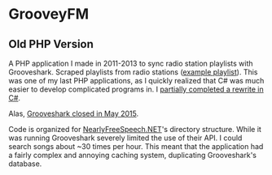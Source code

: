 # GrooveyFM
## Old PHP Version

A PHP application I made in 2011-2013 to sync radio station playlists with Grooveshark. Scraped playlists from radio stations ([example playlist](http://www.mediabase.com/whatsong/whatsong.asp?var_s=087082087068045070077)). This was one of my last PHP applications, as I quickly realized that C# was much easier to develop complicated programs in. I [partially completed a rewrite in C#](https://github.com/T3hUb3rK1tten/GrooveyFM).

Alas, [Grooveshark closed in May 2015](http://www.inquisitr.com/2056893/grooveshark-forced-to-close-due-to-courts-ruling/).

Code is organized for [NearlyFreeSpeech.NET](https://www.nearlyfreespeech.net/)'s directory structure. While it was running Grooveshark severely limited the use of their API. I could search songs about ~30 times per hour. This meant that the application had a fairly complex and annoying caching system, duplicating Grooveshark's database.
